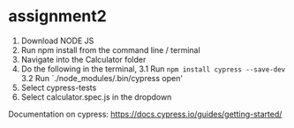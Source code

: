 # assignment2

1. Download NODE JS
2. Run npm install from the command line / terminal
3. Navigate into the Calculator folder
3. Do the following in the terminal, 
    3.1 Run  `npm install cypress --save-dev `
    3.2 Run `./node_modules/.bin/cypress open'
4. Select cypress-tests 
4. Select calculator.spec.js in the dropdown

Documentation on cypress: https://docs.cypress.io/guides/getting-started/